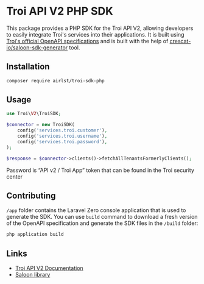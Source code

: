 # Troi API V2 PHP SDK

This package provides a PHP SDK for the Troi API V2, allowing developers to easily integrate Troi's services into their
applications. It is built
using [Troi's official OpenAPI specifications](https://dist.troi.software/troi/doc/api/v2-openapi.json) and is built
with the help of [crescat-io/saloon-sdk-generator](https://github.com/crescat-io/saloon-sdk-generator) tool.

## Installation

```bash
composer require airlst/troi-sdk-php
```

## Usage

```php
use Troi\V2\TroiSDK;

$connector = new TroiSDK(
    config('services.troi.customer'),
    config('services.troi.username'),
    config('services.troi.password'),
);

$response = $connector->clients()->fetchAllTenantsFormerlyClients();
```

Password is “API v2 / Troi App” token that can be found in the Troi security center

## Contributing

`/app` folder contains the Laravel Zero console application that is used to generate the SDK. 
You can use `build` command to download a fresh version of the OpenAPI specification and generate the SDK files in the `/build` folder:

```bash
php application build
```

## Links

- [Troi API V2 Documentation](https://v2.troi.dev)
- [Saloon library](https://docs.saloon.dev)
